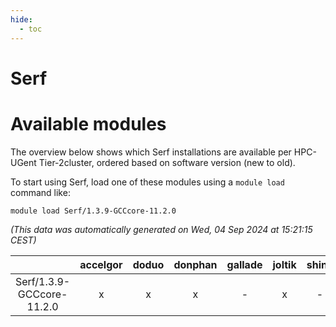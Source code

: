 ```yaml
---
hide:
  - toc
---
```


Serf
====

# Available modules


The overview below shows which Serf installations are available per HPC-UGent Tier-2cluster, ordered based on software version (new to old).

To start using Serf, load one of these modules using a `module load` command like:

```shell
module load Serf/1.3.9-GCCcore-11.2.0
```

*(This data was automatically generated on Wed, 04 Sep 2024 at 15:21:15 CEST)*  

| |accelgor|doduo|donphan|gallade|joltik|shinx|skitty|
| :---: | :---: | :---: | :---: | :---: | :---: | :---: | :---: |
|Serf/1.3.9-GCCcore-11.2.0|x|x|x|-|x|-|x|

